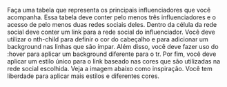 Faça uma tabela que representa os principais influenciadores que você acompanha. 
Essa tabela deve conter pelo menos três influenciadores e o acesso de pelo menos duas redes sociais deles. 
Dentro da célula da rede social deve conter um link para a rede social do influenciador. 
Você deve utilizar o nth-child para definir o cor do cabeçalho e para adicionar um background nas linhas que são ímpar. 
Além disso, você deve fazer uso do :hover para aplicar um background diferente para o tr. 
Por fim, você deve aplicar um estilo único para o link baseado nas cores que são utilizadas na rede social escolhida. 
Veja a imagem abaixo como inspiração. 
Você tem liberdade para aplicar mais estilos e diferentes cores. 
